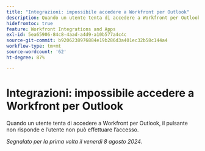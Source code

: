 ```yaml
---
title: "Integrazioni: impossibile accedere a Workfront per Outlook"
description: Quando un utente tenta di accedere a Workfront per Outlook, il pulsante non risponde e l’utente non può effettuare l’accesso.
hidefromtoc: true
feature: Workfront Integrations and Apps
exl-id: 5ea65906-84c8-4aad-a4d9-a10b577a4c4c
source-git-commit: b9206238976884e19b286d3a401ec32b58c144a4
workflow-type: tm+mt
source-wordcount: '62'
ht-degree: 87%

---
```


# Integrazioni: impossibile accedere a Workfront per Outlook

Quando un utente tenta di accedere a Workfront per Outlook, il pulsante non risponde e l’utente non può effettuare l’accesso.

_Segnalato per la prima volta il venerdì 8 agosto 2024._
